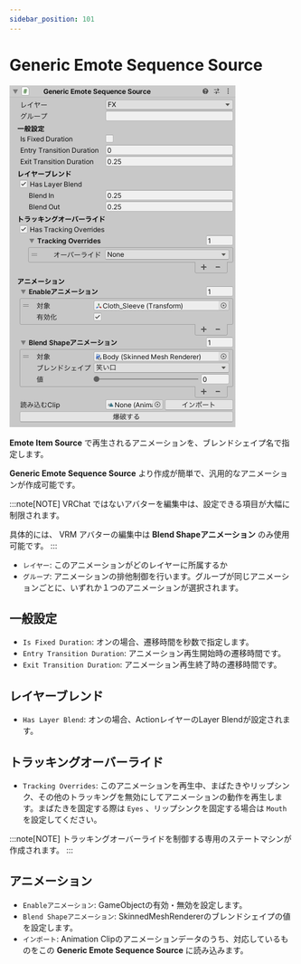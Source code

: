 ```yaml
---
sidebar_position: 101
---
```


# Generic Emote Sequence Source

![Inspector](img/generic_emote_sequence_source.png)

**Emote Item Source** で再生されるアニメーションを、ブレンドシェイプ名で指定します。

**Generic Emote Sequence Source** より作成が簡単で、汎用的なアニメーションが作成可能です。

:::note[NOTE]
VRChat ではないアバターを編集中は、設定できる項目が大幅に制限されます。

具体的には、 VRM アバターの編集中は **Blend Shapeアニメーション** のみ使用可能です。
:::

- `レイヤー`: このアニメーションがどのレイヤーに所属するか
- `グループ`: アニメーションの排他制御を行います。グループが同じアニメーションごとに、いずれか１つのアニメーションが選択されます。

## 一般設定

- `Is Fixed Duration`: オンの場合、遷移時間を秒数で指定します。
- `Entry Transition Duration`: アニメーション再生開始時の遷移時間です。
- `Exit Transition Duration`: アニメーション再生終了時の遷移時間です。

## レイヤーブレンド

- `Has Layer Blend`: オンの場合、ActionレイヤーのLayer Blendが設定されます。

## トラッキングオーバーライド

- `Tracking Overrides`: このアニメーションを再生中、まばたきやリップシンク、その他のトラッキングを無効にしてアニメーションの動作を再生します。まばたきを固定する際は `Eyes` 、リップシンクを固定する場合は `Mouth` を設定してください。

:::note[NOTE]
トラッキングオーバーライドを制御する専用のステートマシンが作成されます。
:::

## アニメーション

- `Enableアニメーション`: GameObjectの有効・無効を設定します。
- `Blend Shapeアニメーション`: SkinnedMeshRendererのブレンドシェイプの値を設定します。
- `インポート`: Animation Clipのアニメーションデータのうち、対応しているものをこの **Generic Emote Sequence Source** に読み込みます。
